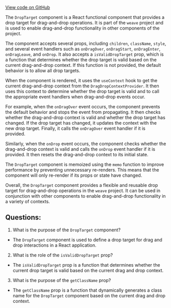 [View code on GitHub](https://github.com/wandb/weave/weave-js/src/common/containers/DragDropContainer/DropTarget.tsx)

The `DropTarget` component is a React functional component that provides a drop target for drag-and-drop operations. It is part of the `weave` project and is used to enable drag-and-drop functionality in other components of the project. 

The component accepts several props, including `children`, `className`, `style`, and several event handlers such as `onDragOver`, `onDragStart`, `onDragEnter`, `onDragLeave`, and `onDrop`. It also accepts a `isValidDropTarget` prop, which is a function that determines whether the drop target is valid based on the current drag-and-drop context. If this function is not provided, the default behavior is to allow all drop targets.

When the component is rendered, it uses the `useContext` hook to get the current drag-and-drop context from the `DragDropContextProvider`. It then uses this context to determine whether the drop target is valid and to call the appropriate event handlers when drag-and-drop events occur.

For example, when the `onDragOver` event occurs, the component prevents the default behavior and stops the event from propagating. It then checks whether the drag-and-drop context is valid and whether the drop target has changed. If the drop target has changed, it updates the context with the new drop target. Finally, it calls the `onDragOver` event handler if it is provided.

Similarly, when the `onDrop` event occurs, the component checks whether the drag-and-drop context is valid and calls the `onDrop` event handler if it is provided. It then resets the drag-and-drop context to its initial state.

The `DropTarget` component is memoized using the `memo` function to improve performance by preventing unnecessary re-renders. This means that the component will only re-render if its props or state have changed.

Overall, the `DropTarget` component provides a flexible and reusable drop target for drag-and-drop operations in the `weave` project. It can be used in conjunction with other components to enable drag-and-drop functionality in a variety of contexts.
## Questions: 
 1. What is the purpose of the `DropTarget` component?
- The `DropTarget` component is used to define a drop target for drag and drop interactions in a React application.

2. What is the role of the `isValidDropTarget` prop?
- The `isValidDropTarget` prop is a function that determines whether the current drop target is valid based on the current drag and drop context.

3. What is the purpose of the `getClassName` prop?
- The `getClassName` prop is a function that dynamically generates a class name for the `DropTarget` component based on the current drag and drop context.